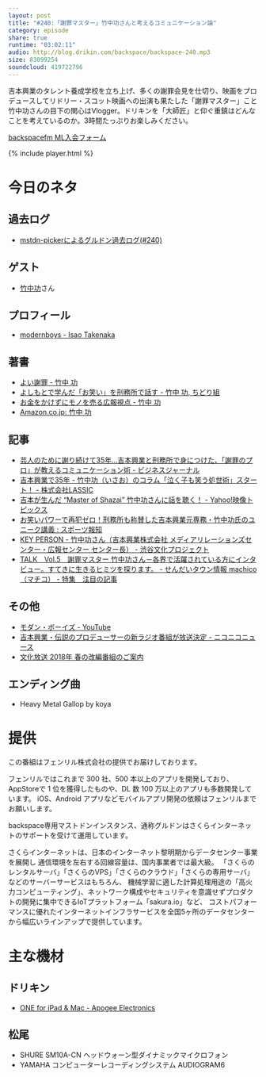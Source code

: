 ```yaml
---
layout: post
title: "#240:「謝罪マスター」竹中功さんと考えるコミュニケーション論"
category: episode
share: true
runtime: "03:02:11"
audio: http://blog.drikin.com/backspace/backspace-240.mp3
size: 83099254
soundcloud: 419722796
---
```


吉本興業のタレント養成学校を立ち上げ、多くの謝罪会見を仕切り、映画をプロデュースしてリドリー・スコット映画への出演も果たした「謝罪マスター」こと竹中功さんの目下の関心はVlogger。ドリキンを「大師匠」と仰ぐ重鎮はどんなことを考えているのか。3時間たっぷりお楽しみください。

[backspacefm ML入会フォーム](http://backspace.us11.list-manage.com/subscribe?u=09c933bd3997c1d16dbed156a&id=84b6529b91)

{% include player.html %}

# 今日のネタ

## 過去ログ
* [mstdn-pickerによるグルドン過去ログ(#240)](https://rbtnn.github.io/mstdn-picker/?instance=mstdn.guru&since_id=99776537902361047&max_id=99777252817575385)

## ゲスト
* [竹中功](https://www.facebook.com/osaka.takenaka)さん

## プロフィール
* [modernboys - Isao Takenaka](https://www.mdnboys.com/profile)

## 著書
* [よい謝罪 - 竹中 功](https://www.amazon.co.jp/dp/B01N8WPJVZ/ref=dp-kindle-redirect?_encoding=UTF8&btkr=1)
* [よしもとで学んだ「お笑い」を刑務所で話す - 竹中 功, ちどり組](https://www.amazon.co.jp/%E3%82%88%E3%81%97%E3%82%82%E3%81%A8%E3%81%A7%E5%AD%A6%E3%82%93%E3%81%A0%E3%80%8C%E3%81%8A%E7%AC%91%E3%81%84%E3%80%8D%E3%82%92%E5%88%91%E5%8B%99%E6%89%80%E3%81%A7%E8%A9%B1%E3%81%99-%E7%AB%B9%E4%B8%AD-%E5%8A%9F/dp/4931344437/ref=as_li_ss_tl?ie=UTF8&linkCode=sl1&tag=jq-22&linkId=171b9c0f4b04a3be403bf495d22ae7b1)
* [お金をかけずにモノを売る広報視点 - 竹中 功](https://www.amazon.co.jp/%E3%81%8A%E9%87%91%E3%82%92%E3%81%8B%E3%81%91%E3%81%9A%E3%81%AB%E3%83%A2%E3%83%8E%E3%82%92%E5%A3%B2%E3%82%8B%E5%BA%83%E5%A0%B1%E8%A6%96%E7%82%B9-%E7%AB%B9%E4%B8%AD-%E5%8A%9F/dp/476678619X/ref=as_li_ss_tl?s=books&ie=UTF8&qid=1521531573&sr=1-1&linkCode=sl1&tag=jq-22&linkId=2f37209f00dee07b9f1dceb88c6f9311)
* [Amazon.co.jp: 竹中 功](https://www.amazon.co.jp/%E6%9C%AC-%E7%AB%B9%E4%B8%AD-%E5%8A%9F/s?ie=UTF8&page=1&rh=n%3A465392%2Cp_27%3A%E7%AB%B9%E4%B8%AD%20%E5%8A%9F)

## 記事
* [芸人のために謝り続けて35年…吉本興業と刑務所で身につけた、「謝罪のプロ」が教えるコミュニケーション術 - ビジネスジャーナル](http://biz-journal.jp/2017/09/post_20522.html)
* [吉本興業で35年 - 竹中功（いさお）のコラム「泣く子も笑う処世術」スタート！ - 株式会社LASSIC](http://www.lassic.co.jp/media/column/isao_1/)
* [吉本が生んだ “Master of Shazai” 竹中功さんに話を聴く！ - Yahoo!映像トピックス](https://videotopics.yahoo.co.jp/video/stove/99827)
* [お笑いパワーで再犯ゼロ！刑務所も称賛した吉本興業元専務・竹中功氏のユニーク講義 : スポーツ報知](http://www.hochi.co.jp/topics/serial/CO019592/20170818-OHT1T50074.html)
* [KEY PERSON - 竹中功さん（吉本興業株式会社 メディアリレーションズセンター・広報センター センター長） - 渋谷文化プロジェクト](https://www.shibuyabunka.com/keyperson.php?id=6)
* [TALK　Vol.5　謝罪マスター 竹中功さん－各界で活躍されている方にインタビュー。すてきに生きるヒミツを探ります。 - せんだいタウン情報 machico（マチコ） - 特集　注目の記事](http://machico.mu/special/detail/456)

## その他
* [モダン・ボーイズ - YouTube](https://www.youtube.com/channel/UCMx1ZYgmo7XvOBWLc53kQ3w)
* [吉本興業・伝説のプロデューサーの新ラジオ番組が放送決定 - ニコニコニュース](http://news.nicovideo.jp/watch/nw3394787)
* [文化放送 2018年 春の改編番組のご案内](http://www.joqr.co.jp/new1804/)

## エンディング曲
* Heavy Metal Gallop by koya

# 提供

この番組はフェンリル株式会社の提供でお届けしております。

フェンリルではこれまで 300 社、500 本以上のアプリを開発しており、AppStoreで 1 位を獲得したものや、DL 数 100 万以上のアプリも多数開発しています。
iOS、Android アプリなどモバイルアプリ開発の依頼はフェンリルまでお願いします。

backspace専用マストドンインスタンス、通称グルドンはさくらインターネットのサポートを受けて運用しています。

さくらインターネットは、日本のインターネット黎明期からデータセンター事業を展開し
通信環境を左右する回線容量は、国内事業者では最大級。
「さくらのレンタルサーバ」「さくらのVPS」「さくらのクラウド」「さくらの専用サーバ」などのサーバーサービスはもちろん、
機械学習に適した計算処理用途の「高火力コンピューティング」、ネットワーク構成やセキュリティを意識せずプロダクトの開発に集中できるIoTプラットフォーム「sakura.io」など、
コストパフォーマンスに優れたインターネットインフラサービスを全国5ヶ所のデータセンターから幅広いラインアップで提供しています。

# 主な機材

## ドリキン
* [ONE for iPad & Mac - Apogee Electronics](http://amzn.to/2DJVyyj)

## 松尾
* SHURE  SM10A-CN ヘッドウォーン型ダイナミックマイクロフォン
* YAMAHA コンピューターレコーディングシステム AUDIOGRAM6
